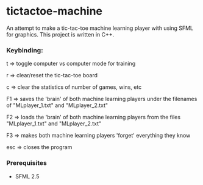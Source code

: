 # tictactoe-machine
An attempt to make a tic-tac-toe machine learning player with using SFML for graphics. This project is written in C++.

### Keybinding:

t   => toggle computer vs computer mode for training

r   => clear/reset the tic-tac-toe board

c   => clear the statistics of number of games, wins, etc

F1  => saves the 'brain' of both machine learning players under the filenames of "MLplayer_1.txt" and "MLplayer_2.txt"

F2  => loads the 'brain' of both machine learning players from the files "MLplayer_1.txt" and "MLplayer_2.txt"

F3  => makes both machine learning players 'forget' everything they know

esc => closes the program

### Prerequisites

* SFML 2.5
